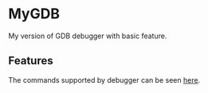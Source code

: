 # MyGDB

My version of GDB debugger with basic feature.

## Features

The commands supported by debugger can be seen [here](./src/debugger/debug_command.rs).
